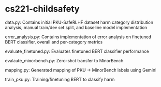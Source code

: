# cs221-childsafety

data.py: Contains initial PKU-SafeRLHF dataset harm category distribution analysis, manual train/dev set split, and baseline model implementation

error_analysis.py: Contains implementation of error analysis on finetuned BERT classifier, overall and per-category metrics

evaluate_finetuned.py: Evaluates finetuned BERT classifier performance

evalaute_minorbench.py: Zero-shot transfer to MinorBench

mapping.py: Generated mapping of PKU -> MinorBench labels using Gemini

train_pku.py: Training/finetuning BERT to classify harm
